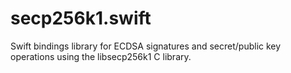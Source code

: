 # secp256k1.swift
Swift bindings library for ECDSA signatures and secret/public key operations using the libsecp256k1 C library.
